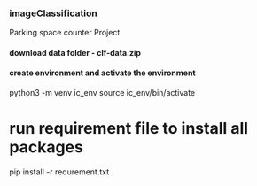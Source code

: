 ### imageClassification
Parking space counter Project

#### download data folder - clf-data.zip

#### create environment and activate the environment
python3 -m venv ic_env
source ic_env/bin/activate

# run requirement file to install all packages
pip install -r requrement.txt
